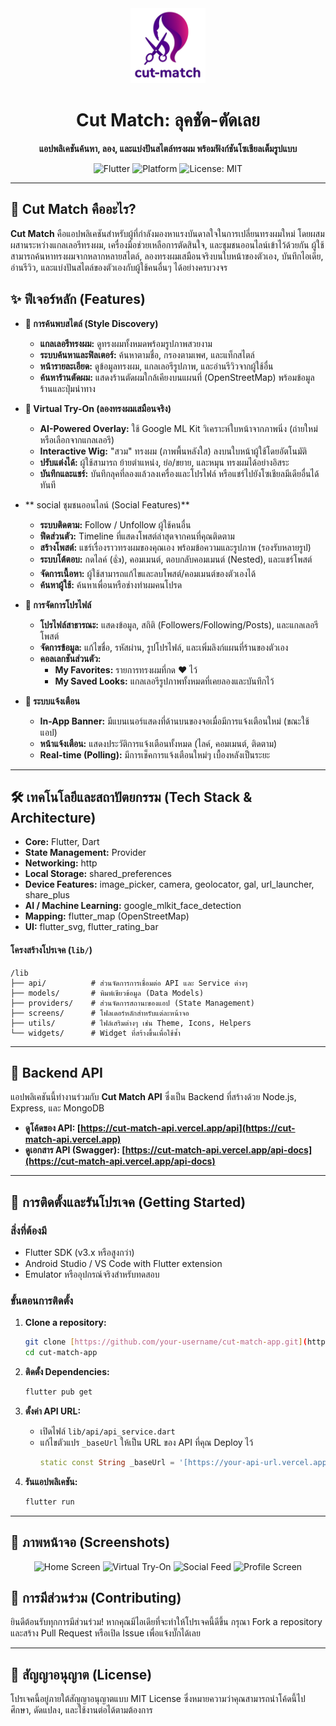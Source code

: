 <div align="center">
  <img src="assets/images/cut_match_01.png" alt="Cut Match Logo" width="120" />
  <h1>Cut Match: ลุคชัด-ตัดเลย</h1>
  <p>
    <strong>แอปพลิเคชันค้นหา, ลอง, และแบ่งปันสไตล์ทรงผม พร้อมฟังก์ชันโซเชียลเต็มรูปแบบ</strong>
  </p>
  <p>
    <img src="https://img.shields.io/badge/Flutter-3.x-02569B?style=for-the-badge&logo=flutter" alt="Flutter">
    <img src="https://img.shields.io/badge/Platform-Android%20%7C%20iOS-brightgreen.svg?style=for-the-badge" alt="Platform">
    <img src="https://img.shields.io/badge/License-MIT-blue.svg?style=for-the-badge" alt="License: MIT">
  </p>
</div>

---

## 📖 Cut Match คืออะไร?
**Cut Match** คือแอปพลิเคชันสำหรับผู้ที่กำลังมองหาแรงบันดาลใจในการเปลี่ยนทรงผมใหม่ โดยผสมผสานระหว่างแกลเลอรีทรงผม, เครื่องมือช่วยเหลือการตัดสินใจ, และชุมชนออนไลน์เข้าไว้ด้วยกัน ผู้ใช้สามารถค้นหาทรงผมจากหลากหลายสไตล์, ลองทรงผมเสมือนจริงบนใบหน้าของตัวเอง, บันทึกไอเดีย, อ่านรีวิว, และแบ่งปันสไตล์ของตัวเองกับผู้ใช้คนอื่นๆ ได้อย่างครบวงจร

## ✨ ฟีเจอร์หลัก (Features)

- **🎨 การค้นพบสไตล์ (Style Discovery)**
  - **แกลเลอรีทรงผม:** ดูทรงผมทั้งหมดพร้อมรูปภาพสวยงาม
  - **ระบบค้นหาและฟิลเตอร์:** ค้นหาตามชื่อ, กรองตามเพศ, และแท็กสไตล์
  - **หน้ารายละเอียด:** ดูข้อมูลทรงผม, แกลเลอรีรูปภาพ, และอ่านรีวิวจากผู้ใช้อื่น
  - **ค้นหาร้านตัดผม:** แสดงร้านตัดผมใกล้เคียงบนแผนที่ (OpenStreetMap) พร้อมข้อมูลร้านและปุ่มนำทาง

- **📸 Virtual Try-On (ลองทรงผมเสมือนจริง)**
  - **AI-Powered Overlay:** ใช้ Google ML Kit วิเคราะห์ใบหน้าจากภาพนิ่ง (ถ่ายใหม่หรือเลือกจากแกลเลอรี)
  - **Interactive Wig:** "สวม" ทรงผม (ภาพพื้นหลังใส) ลงบนใบหน้าผู้ใช้โดยอัตโนมัติ
  - **ปรับแต่งได้:** ผู้ใช้สามารถ ย้ายตำแหน่ง, ย่อ/ขยาย, และหมุน ทรงผมได้อย่างอิสระ
  - **บันทึกและแชร์:** บันทึกลุคที่ลองแล้วลงเครื่องและโปรไฟล์ หรือแชร์ไปยังโซเชียลมีเดียอื่นได้ทันที

- ** social ชุมชนออนไลน์ (Social Features)**
  - **ระบบติดตาม:** Follow / Unfollow ผู้ใช้คนอื่น
  - **ฟีดส่วนตัว:** Timeline ที่แสดงโพสต์ล่าสุดจากคนที่คุณติดตาม
  - **สร้างโพสต์:** แชร์เรื่องราวทรงผมของคุณเอง พร้อมข้อความและรูปภาพ (รองรับหลายรูป)
  - **ระบบโต้ตอบ:** กดไลค์ (👍), คอมเมนต์, ตอบกลับคอมเมนต์ (Nested), และแชร์โพสต์
  - **จัดการเนื้อหา:** ผู้ใช้สามารถแก้ไขและลบโพสต์/คอมเมนต์ของตัวเองได้
  - **ค้นหาผู้ใช้:** ค้นหาเพื่อนหรือช่างทำผมคนโปรด

- **👤 การจัดการโปรไฟล์**
  - **โปรไฟล์สาธารณะ:** แสดงข้อมูล, สถิติ (Followers/Following/Posts), และแกลเลอรีโพสต์
  - **จัดการข้อมูล:** แก้ไขชื่อ, รหัสผ่าน, รูปโปรไฟล์, และเพิ่มลิงก์แผนที่ร้านของตัวเอง
  - **คอลเลกชันส่วนตัว:**
    - **My Favorites:** รายการทรงผมที่กด ❤️ ไว้
    - **My Saved Looks:** แกลเลอรีรูปภาพทั้งหมดที่เคยลองและบันทึกไว้

- **🔔 ระบบแจ้งเตือน**
  - **In-App Banner:** มีแบนเนอร์แสดงที่ด้านบนของจอเมื่อมีการแจ้งเตือนใหม่ (ขณะใช้แอป)
  - **หน้าแจ้งเตือน:** แสดงประวัติการแจ้งเตือนทั้งหมด (ไลค์, คอมเมนต์, ติดตาม)
  - **Real-time (Polling):** มีการเช็คการแจ้งเตือนใหม่ๆ เบื้องหลังเป็นระยะ

---

## 🛠️ เทคโนโลยีและสถาปัตยกรรม (Tech Stack & Architecture)

- **Core:** Flutter, Dart
- **State Management:** Provider
- **Networking:** http
- **Local Storage:** shared_preferences
- **Device Features:** image_picker, camera, geolocator, gal, url_launcher, share_plus
- **AI / Machine Learning:** google_mlkit_face_detection
- **Mapping:** flutter_map (OpenStreetMap)
- **UI:** flutter_svg, flutter_rating_bar

#### โครงสร้างโปรเจค (`lib/`)
```
/lib
├── api/          # ส่วนจัดการการเชื่อมต่อ API และ Service ต่างๆ
├── models/       # พิมพ์เขียวข้อมูล (Data Models)
├── providers/    # ส่วนจัดการสถานะของแอป (State Management)
├── screens/      # โฟลเดอร์หลักสำหรับแต่ละหน้าจอ
├── utils/        # ไฟล์เสริมต่างๆ เช่น Theme, Icons, Helpers
└── widgets/      # Widget ที่สร้างขึ้นเพื่อใช้ซ้ำ
```

---

## 🔌 Backend API
แอปพลิเคชันนี้ทำงานร่วมกับ **Cut Match API** ซึ่งเป็น Backend ที่สร้างด้วย Node.js, Express, และ MongoDB
- **ดูโค้ดของ API: [https://cut-match-api.vercel.app/api](https://cut-match-api.vercel.app)**
- **ดูเอกสาร API (Swagger): [https://cut-match-api.vercel.app/api-docs](https://cut-match-api.vercel.app/api-docs)**
---

## 🚀 การติดตั้งและรันโปรเจค (Getting Started)

### สิ่งที่ต้องมี
- Flutter SDK (v3.x หรือสูงกว่า)
- Android Studio / VS Code with Flutter extension
- Emulator หรืออุปกรณ์จริงสำหรับทดสอบ

### ขั้นตอนการติดตั้ง
1.  **Clone a repository:**
    ```bash
    git clone [https://github.com/your-username/cut-match-app.git](https://github.com/your-username/cut-match-app.git)
    cd cut-match-app
    ```

2.  **ติดตั้ง Dependencies:**
    ```bash
    flutter pub get
    ```

3.  **ตั้งค่า API URL:**
    - เปิดไฟล์ `lib/api/api_service.dart`
    - แก้ไขตัวแปร `_baseUrl` ให้เป็น URL ของ API ที่คุณ Deploy ไว้
      ```dart
      static const String _baseUrl = '[https://your-api-url.vercel.app/api](https://your-api-url.vercel.app/api)';
      ```

4.  **รันแอปพลิเคชัน:**
    ```bash
    flutter run
    ```
---

## 📸 ภาพหน้าจอ (Screenshots)
<div align="center">
  <img src="assets/images/FVeFNM0p.png" alt="Home Screen" width="200" />
  <img src="placeholder_screenshot_tryon.png" alt="Virtual Try-On" width="200" />
  <img src="placeholder_screenshot_feed.png" alt="Social Feed" width="200" />
  <img src="placeholder_screenshot_profile.png" alt="Profile Screen" width="200" />
</div>

## 🤝 การมีส่วนร่วม (Contributing)
ยินดีต้อนรับทุกการมีส่วนร่วม! หากคุณมีไอเดียที่จะทำให้โปรเจคนี้ดีขึ้น กรุณา Fork a repository และสร้าง Pull Request หรือเปิด Issue เพื่อแจ้งบั๊กได้เลย

---

## 📜 สัญญาอนุญาต (License)
โปรเจคนี้อยู่ภายใต้สัญญาอนุญาตแบบ MIT License ซึ่งหมายความว่าคุณสามารถนำโค้ดนี้ไปศึกษา, ดัดแปลง, และใช้งานต่อได้ตามต้องการ